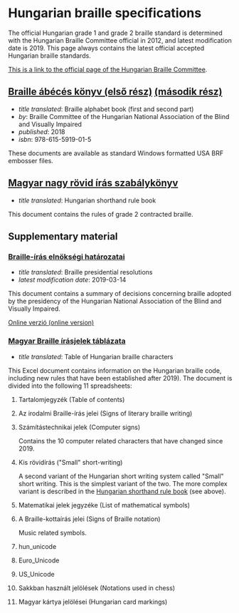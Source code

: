 # Hungarian braille specifications

The official Hungarian grade 1 and grade 2 braille standard is
determined with the Hungarian Braille Committee official in 2012, and
latest modification date is 2019. This page always contains the latest
official accepted Hungarian braille standards.

[This is a link to the official page of the Hungarian Braille
Committee](https://www.mvgyosz.hu/tudjon-meg-tobbet-hu/braille-iras/).

## [Braille ábécés könyv (első rész)](braille-ábécéskönyv01.brf) [(második rész)](braille-ábécéskönyv02.brf)

- _title translated_: Braille alphabet book (first and second part)
- _by_: Braille Committee of the Hungarian National Association of the Blind and Visually Impaired
- _published_: 2018
- _isbn_: 978-615-5919-01-5

These documents are available as standard Windows formatted USA BRF
embosser files.

## [Magyar nagy rövid írás szabálykönyv](hungarian_large_grade2_rules.doc)

- _title translated_: Hungarian shorthand rule book

This document contains the rules of grade 2 contracted braille.

## Supplementary material

### [Braille-írás elnökségi határozatai](braille_iras_elnoksegi_hatarozatok.docx)

- _title translated_: Braille presidential resolutions
- _latest modification date_: 2019-03-14

This document contains a summary of decisions concerning braille
adopted by the presidency of the Hungarian National Association of the
Blind and Visually Impaired.

[Online verzió (online
version)](https://www.mvgyosz.hu/wp-content/uploads/2020/04/braille-%C3%ADr%C3%A1s-eln%C3%B6ks%C3%A9gi-hat%C3%A1rozatok.docx)

### [Magyar Braille írásjelek táblázata](magyar-braille-írás-jelei.xls)

- _title translated_: Table of Hungarian braille characters

This Excel document contains information on the Hungarian braille
code, including new rules that have been established after 2019). The
document is divided into the following 11 spreadsheets:

1. Tartalomjegyzék (Table of contents)

2. Az irodalmi Braille-írás jelei (Signs of literary braille writing)

3. Számítástechnikai jelek (Computer signs)

   Contains the 10 computer related characters that have changed since
   2019.

4. Kis rövidírás ("Small" short-writing)

   A second variant of the Hungarian short writing system called
   "Small" short writing. This is the simplest variant of the two. The
   more complex variant is described in the [Hungarian shorthand rule
   book](#magyar-nagy-rövid-írás-szabálykönyv) (see above).

5. Matematikai jelek jegyzéke (List of mathematical symbols)

6. A Braille-kottaírás jelei (Signs of Braille notation)

   Music related symbols.
   
7. hun_unicode

8. Euro_Unicode

9. US_Unicode

10. Sakkban használt jelölések (Notations used in chess)

11. Magyar kártya jelölései (Hungarian card markings)


